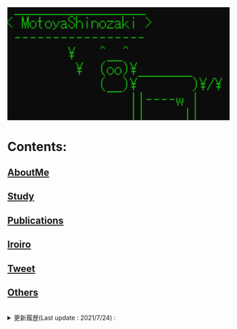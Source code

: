 <img src="./Top.png" width="600px">

# Contents:
## [AboutMe](./content/introduction/introduction.md)
## [Study](./content/study/study.md)
## [Publications](./content/publication/publication.md)
## [Iroiro](./content/iroiro/iroiro.md)
## [Tweet](./content/news/tweet.md)
## [Others](./content/others/others.md)
<br>

<details>
<summary>更新履歴(Last update : 2021/7/24) :</summary>
<pre>
2021/7/24  : "論文・発表 (その他出版物等)"を更新
2021/6/18  : "論文・発表 (その他出版物等)"を更新
2021/3/4  : "論文・発表 (国際会議)"を更新
2021/2/19  : "論文・発表 (原著論文)"を更新
2020/12/27  : "研究内容 (微細MTJ素子におけるスピン波の端状態)"を更新
2020/11/18  : "論文・発表 (原著論文)"を更新
2020/9/23  : "論文・発表 (国内学会・研究会等)"を更新
2020/8/26 : "いろいろ(MTJ, MTJ素子の熱安定性)"を更新
2020/8/26 : "その他(お馬さん)"を更新
2020/7/23 : "いろいろ(量子コンピューティングの基礎)"を更新
2020/7/5  : GitHub Pagesに移行
2020/6/28 : "その他 (競技プログラミング)"を更新
2020/6/6  : "その他 (量子力学と白色ノイズの観測)"を更新
2020/6/3  : "論文・発表 (国内学会・研究会等)"を更新
2020/5/27 : "自己紹介"を更新(GitHubリンク追加)
2020/5/17 : "近況", "その他(お馬さん)"を更新
2020/5/10 : "いろいろ(高速測定のための量子ドット設計指針)"を更新
2020/5/6  : "いろいろ(量子ドットの高速測定)"を更新
2020/5/3  : "近況", "その他(お馬さん)"を更新
2020/5/1  : "近況"を更新
2020/4/19 : "近況", "その他(お馬さん)"を更新
2020/4/12 : "近況"を更新
2020/4/10 : とりあえずアップ
</pre>
</details>